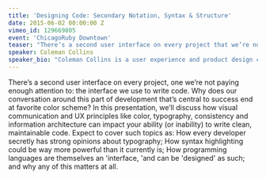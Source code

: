 ```yaml
---
title: 'Designing Code: Secondary Notation, Syntax & Structure'
date: 2015-06-02 00:00:00 Z
vimeo_id: 129669805
event: 'ChicagoRuby Downtown'
teaser: "There’s a second user interface on every project that we’re not paying enough attention to: the interface we use to write code."
speaker: Coleman Collins
speaker_bio: "Coleman Collins is a user experience and product design consultant currently peddling his trade at ThoughtWorks. He has worn many hats while helping clients build world-class products and experiences, including product designer, usability researcher and front-end dev. He believes &#8220;the internet is for everyone&#8221; shouldn't just be a nice idea, and recently did a front flip off a sand dune."
---
```


There’s a second user interface on every project, one we’re not paying enough attention to: the interface we use to write code. Why does our conversation around this part of development that’s central to success end at favorite color scheme? In this presentation, we’ll discuss how visual communication and UX principles like color, typography, consistency and information architecture can impact your ability (or inability) to write clean, maintainable code. Expect to cover such topics as: How every developer secretly has strong opinions about typography; How syntax highlighting could be way more powerful than it currently is; How programming languages are themselves an 'interface, 'and can be 'designed' as such; and why any of this matters at all.

